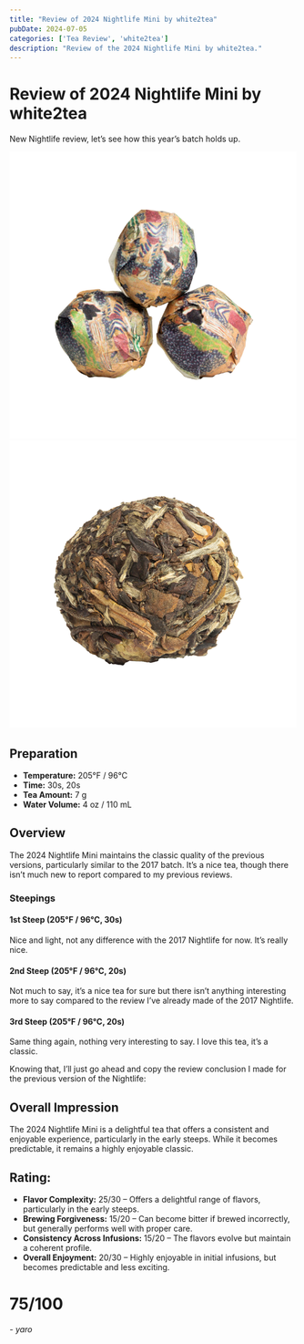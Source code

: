 ```yaml
---
title: "Review of 2024 Nightlife Mini by white2tea"
pubDate: 2024-07-05
categories: ['Tea Review', 'white2tea']
description: "Review of the 2024 Nightlife Mini by white2tea."
---
```


# Review of 2024 Nightlife Mini by white2tea

New Nightlife review, let’s see how this year’s batch holds up.

![](image-31.png)
![](image-32.png)

## Preparation

- **Temperature:** 205°F / 96°C
- **Time:** 30s, 20s
- **Tea Amount:** 7 g
- **Water Volume:** 4 oz / 110 mL

## Overview

The 2024 Nightlife Mini maintains the classic quality of the previous versions, particularly similar to the 2017 batch. It’s a nice tea, though there isn’t much new to report compared to my previous reviews.

### Steepings

#### 1st Steep (205°F / 96°C, 30s)

Nice and light, not any difference with the 2017 Nightlife for now. It’s really nice.

#### 2nd Steep (205°F / 96°C, 20s)

Not much to say, it’s a nice tea for sure but there isn’t anything interesting more to say compared to the review I’ve already made of the 2017 Nightlife.

#### 3rd Steep (205°F / 96°C, 20s)

Same thing again, nothing very interesting to say. I love this tea, it’s a classic.

Knowing that, I’ll just go ahead and copy the review conclusion I made for the previous version of the Nightlife:

## Overall Impression

The 2024 Nightlife Mini is a delightful tea that offers a consistent and enjoyable experience, particularly in the early steeps. While it becomes predictable, it remains a highly enjoyable classic.

## Rating:

- **Flavor Complexity:** 25/30 – Offers a delightful range of flavors, particularly in the early steeps.
- **Brewing Forgiveness:** 15/20 – Can become bitter if brewed incorrectly, but generally performs well with proper care.
- **Consistency Across Infusions:** 15/20 – The flavors evolve but maintain a coherent profile.
- **Overall Enjoyment:** 20/30 – Highly enjoyable in initial infusions, but becomes predictable and less exciting.

# 75/100

*- yaro*
